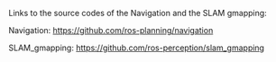 Links to the source codes of the Navigation and the SLAM gmapping:

Navigation:
https://github.com/ros-planning/navigation

SLAM_gmapping:
https://github.com/ros-perception/slam_gmapping
